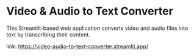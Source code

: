 # Video & Audio to Text Converter
This Streamlit-based web application converts video and audio files into text by transcribing their content.

link: https://video-audio-to-text-converter.streamlit.app/
